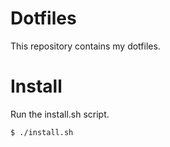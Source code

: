 # Dotfiles

This repository contains my dotfiles.

# Install

Run the install.sh script.

```sh
$ ./install.sh
```
